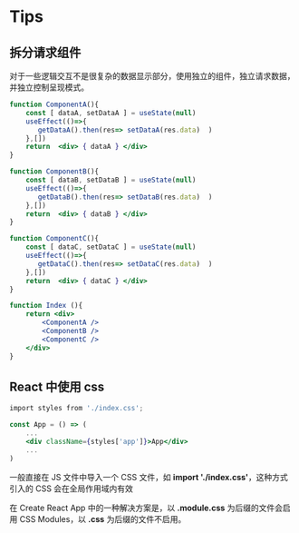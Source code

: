 
# Tips

## 拆分请求组件

对于一些逻辑交互不是很复杂的数据显示部分，使用独立的组件，独立请求数据，并独立控制呈现模式。

```jsx
function ComponentA(){
    const [ dataA, setDataA ] = useState(null)
    useEffect(()=>{
       getDataA().then(res=> setDataA(res.data)  )
    },[])
    return  <div> { dataA } </div>
} 

function ComponentB(){
    const [ dataB, setDataB ] = useState(null)
    useEffect(()=>{
       getDataB().then(res=> setDataB(res.data)  )
    },[])
    return  <div> { dataB } </div>
} 

function ComponentC(){
    const [ dataC, setDataC ] = useState(null)
    useEffect(()=>{
       getDataC().then(res=> setDataC(res.data)  )
    },[])
    return  <div> { dataC } </div>
}  

function Index (){
    return <div>
        <ComponentA />
        <ComponentB />
        <ComponentC />
    </div>
}
```

## React 中使用 css

```jsx
import styles from './index.css';

const App = () => (
    ...
    <div className={styles['app']}>App</div>
    ...
)
```

一般直接在 JS 文件中导入一个 CSS 文件，如 **import './index.css'**，这种方式引入的 CSS 会在全局作用域内有效

在 Create React App 中的一种解决方案是，以 **.module.css** 为后缀的文件会启用 CSS Modules，以 **.css** 为后缀的文件不启用。
